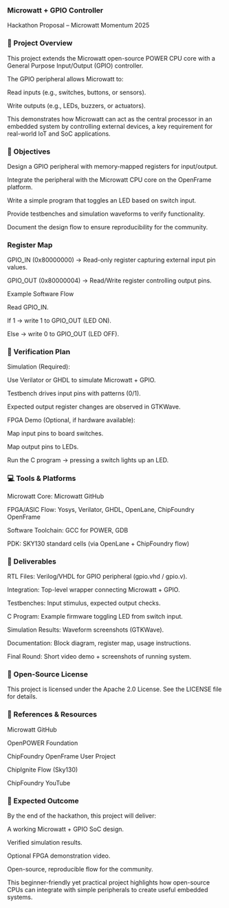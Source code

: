 ### Microwatt + GPIO Controller

Hackathon Proposal – Microwatt Momentum 2025

### 📌 Project Overview

This project extends the Microwatt open-source POWER CPU core with a General Purpose Input/Output (GPIO) controller.

The GPIO peripheral allows Microwatt to:

Read inputs (e.g., switches, buttons, or sensors).

Write outputs (e.g., LEDs, buzzers, or actuators).

This demonstrates how Microwatt can act as the central processor in an embedded system by controlling external devices, a key requirement for real-world IoT and SoC applications.

### 🎯 Objectives

Design a GPIO peripheral with memory-mapped registers for input/output.

Integrate the peripheral with the Microwatt CPU core on the OpenFrame platform.

Write a simple program that toggles an LED based on switch input.

Provide testbenches and simulation waveforms to verify functionality.

Document the design flow to ensure reproducibility for the community.


### Register Map

GPIO_IN (0x80000000) → Read-only register capturing external input pin values.

GPIO_OUT (0x80000004) → Read/Write register controlling output pins.

Example Software Flow

Read GPIO_IN.

If 1 → write 1 to GPIO_OUT (LED ON).

Else → write 0 to GPIO_OUT (LED OFF).

### 🔬 Verification Plan

Simulation (Required):

Use Verilator or GHDL to simulate Microwatt + GPIO.

Testbench drives input pins with patterns (0/1).

Expected output register changes are observed in GTKWave.

FPGA Demo (Optional, if hardware available):

Map input pins to board switches.

Map output pins to LEDs.

Run the C program → pressing a switch lights up an LED.

### 💻 Tools & Platforms

Microwatt Core: Microwatt GitHub

FPGA/ASIC Flow: Yosys, Verilator, GHDL, OpenLane, ChipFoundry OpenFrame

Software Toolchain: GCC for POWER, GDB

PDK: SKY130 standard cells (via OpenLane + ChipFoundry flow)

### 📑 Deliverables

RTL Files: Verilog/VHDL for GPIO peripheral (gpio.vhd / gpio.v).

Integration: Top-level wrapper connecting Microwatt + GPIO.

Testbenches: Input stimulus, expected output checks.

C Program: Example firmware toggling LED from switch input.

Simulation Results: Waveform screenshots (GTKWave).

Documentation: Block diagram, register map, usage instructions.

Final Round: Short video demo + screenshots of running system.

### 📜 Open-Source License

This project is licensed under the Apache 2.0 License.
See the LICENSE
 file for details.

### 🔗 References & Resources

Microwatt GitHub

OpenPOWER Foundation

ChipFoundry OpenFrame User Project

ChipIgnite Flow (Sky130)

ChipFoundry YouTube

### 🚀 Expected Outcome

By the end of the hackathon, this project will deliver:

A working Microwatt + GPIO SoC design.

Verified simulation results.

Optional FPGA demonstration video.

Open-source, reproducible flow for the community.

This beginner-friendly yet practical project highlights how open-source CPUs can integrate with simple peripherals to create useful embedded systems.
